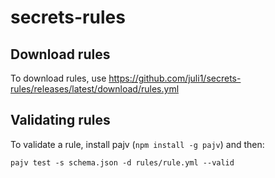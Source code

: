 # secrets-rules

## Download rules

To download rules, use
https://github.com/juli1/secrets-rules/releases/latest/download/rules.yml


## Validating rules

To validate a rule, install pajv (`npm install -g pajv`) and then:

```shell
pajv test -s schema.json -d rules/rule.yml --valid

```

